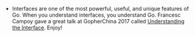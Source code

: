 - Interfaces are one of the most powerful, useful, and unique features of Go. When you understand interfaces, you understand Go. Francesc Campoy gave a great talk at GopherChina 2017 called [Understanding the Interface](https://www.youtube.com/watch?v=F4wUrj6pmSI). Enjoy!
